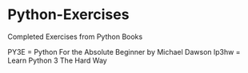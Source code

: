 # Python-Exercises
Completed Exercises from Python Books


PY3E = Python For the Absolute Beginner by Michael Dawson
lp3hw = Learn Python 3 The Hard Way

